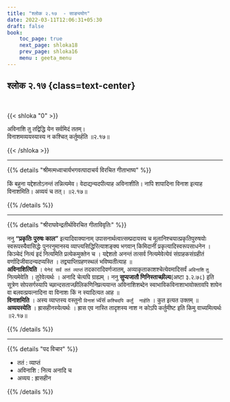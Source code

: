 ```yaml
---
title: "श्लोक २.१७  - साङ्ययोग"
date: 2022-03-11T12:06:31+05:30
draft: false
book:
    toc_page: true
    next_page: shloka18
    prev_page: shloka16
    menu : geeta_menu
---
```




## श्लोक २.१७ {class=text-center}

<br/>

{{< shloka  "0"  >}}

अविनाशि तु तद्विद्धि येन सर्वमिदं ततम्।   
विनाशमव्ययस्यास्य न कश्चित् कर्तुमर्हति ॥२.१७॥

{{< /shloka >}}

---


{{% details "श्रीमत्मध्वाचार्यभगवत्पादाचर्य विरचित  गीताभाष्य" %}}

किं बहुना यद्देशतोऽनन्तं तन्नित्यमेव। 
वेदाद्यन्यदपीत्याह अविनाशीति। 
नापि शापादिना विनाश इत्याह विनाशमिति। अव्ययं च तत्। ॥२.१७॥

{{% /details %}}

---

{{% details "श्रीराघवेन्द्रतीर्थविरचित गीताविवृतिः" %}}

ननु **“प्रकृतिः पुरुषः काल”** इत्यादिवाक्यानाम् उपासनार्थत्वात्सम्प्रदायस्य च 
मूलानिश्चयात्प्रकृतिपुरुषयोः स्वरूपस्यैवासिद्धेः पुनरनुमानस्य 
व्याप्त्यसिद्धिरित्याशङ्क्य भगवान्‌ किमिदानीं प्रकृत्यादिस्वरूपसाधनेन ।  
किञ्चेदं नित्यं इदं नित्यमिति प्रत्येकमुक्तेन च । 
यद्देशतो अनन्तं तत्सर्व नित्यमेवेत्येवं संग्राहकसंग्रहीतं 
वर्णादिजीवादन्यदप्यस्ति । तद्व्याप्तिग्रहणस्थलं भविष्यतीत्याह ॥  
**अविनाशित्विति** । `येनेदं सर्वं ततं व्याप्तं` तदकारादिवर्णजातम्‌, अव्याकृताकाशश्चेत्येवमादिसर्वं `अविनाशि` `तु` नित्यमेवेति
। तुरेवेत्यर्थः । अनादि चेत्यपि ग्राह्यम्‌ ।
ननु **सुप्यजातौ णिनिस्ताच्छील्य**(अष्टा ३.२.७८) इति सूत्रेण 
सोपसर्गस्यापि च्छान्दसताज्छीलिकणिनिप्रत्ययान्त अविनाशिशब्देन
स्वाभाविकविनाशाभावोक्तावपि शापेन वा बलवत्प्रयत्नादिना वा विनाशः
किं न स्यादित्यत आह ॥  
**विनाशमिति** । अस्य व्याप्तस्य वस्तुनो `विनाशं`
ध्वंसं `कश्चिदपि कर्तुं  नार्हति` । कुत इत्यत उक्तम्‌ ॥  
**अव्ययस्येति** । ह्रासहीनस्येत्यर्थः । ह्रास एव नास्ति तादृशस्य नाश न कोऽपि कर्तुमीष्ट इति किमु वाच्यमित्यर्थः ॥२.१७॥

{{% /details %}}


---

{{% details "पद विचार" %}}

- ततं : व्याप्तं
- अविनाशि : नित्य अनादि च
- अव्यय : ह्रासहीन

{{% /details %}}
